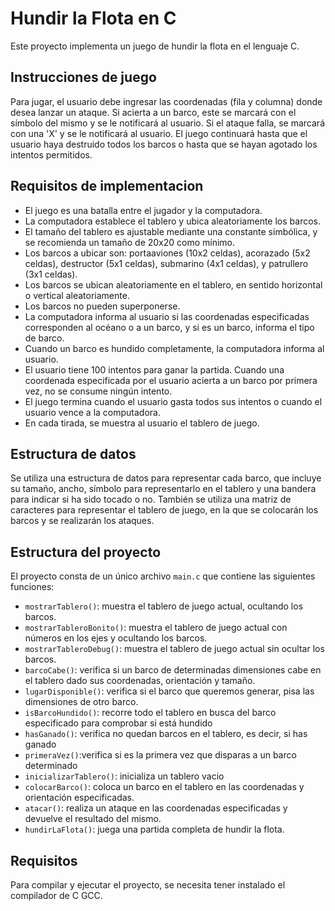 
# Hundir la Flota en C

Este proyecto implementa un juego de hundir la flota en el lenguaje C.

## Instrucciones de juego

Para jugar, el usuario debe ingresar las coordenadas (fila y columna) donde desea lanzar un ataque. 
Si acierta a un barco, este se marcará con el símbolo del mismo y se le notificará al usuario. 
Si el ataque falla, se marcará con una 'X' y se le notificará al usuario. 
El juego continuará hasta que el usuario haya destruido todos los barcos o hasta que se hayan agotado los intentos permitidos.

## Requisitos de implementacion
-  El juego es una batalla entre el jugador y la computadora.
-  La computadora establece el tablero y ubica aleatoriamente los barcos.
-  El tamaño del tablero es ajustable mediante una constante simbólica, y se recomienda un tamaño de 20x20 como mínimo.
-  Los barcos a ubicar son: portaaviones (10x2 celdas), acorazado (5x2 celdas), destructor (5x1 celdas), submarino (4x1 celdas), y patrullero (3x1 celdas).
-  Los barcos se ubican aleatoriamente en el tablero, en sentido horizontal o vertical aleatoriamente.
-  Los barcos no pueden superponerse.
-  La computadora informa al usuario si las coordenadas especificadas corresponden al océano o a un barco, y si es un barco, informa el tipo de barco.
-  Cuando un barco es hundido completamente, la computadora informa al usuario.
-  El usuario tiene 100 intentos para ganar la partida. Cuando una coordenada especificada por el usuario acierta a un barco por primera vez, no se consume ningún intento.
- El juego termina cuando el usuario gasta todos sus intentos o cuando el usuario vence a la computadora.
- En cada tirada, se muestra al usuario el tablero de juego.

## Estructura de datos

Se utiliza una estructura de datos para representar cada barco, que incluye su tamaño, ancho, símbolo para representarlo en el tablero y una bandera para indicar si ha sido tocado o no. También se utiliza una matriz de caracteres para representar el tablero de juego, en la que se colocarán los barcos y se realizarán los ataques.

## Estructura del proyecto

El proyecto consta de un único archivo `main.c` que contiene las siguientes funciones:

- `mostrarTablero()`: muestra el tablero de juego actual, ocultando los barcos.
- `mostrarTableroBonito()`: muestra el tablero de juego actual con números en los ejes y ocultando los barcos.
- `mostrarTableroDebug()`: muestra el tablero de juego actual sin ocultar los barcos.
- `barcoCabe()`: verifica si un barco de determinadas dimensiones cabe en el tablero dado sus coordenadas, orientación y tamaño.
- `lugarDisponible()`: verifica si el barco que queremos generar, pisa las dimensiones de otro barco.
- `isBarcoHundido()`: recorre todo el tablero en busca del barco especificado para comprobar si está hundido
- `hasGanado()`: verifica no quedan barcos en el tablero, es decir, si has ganado
- `primeraVez()`:verifica si es la primera vez que disparas a un barco determinado
- `inicializarTablero()`: inicializa un tablero vacio
- `colocarBarco()`: coloca un barco en el tablero en las coordenadas y orientación especificadas.
- `atacar()`: realiza un ataque en las coordenadas especificadas y devuelve el resultado del mismo.
- `hundirLaFlota()`: juega una partida completa de hundir la flota.

## Requisitos

Para compilar y ejecutar el proyecto, se necesita tener instalado el compilador de C GCC.
